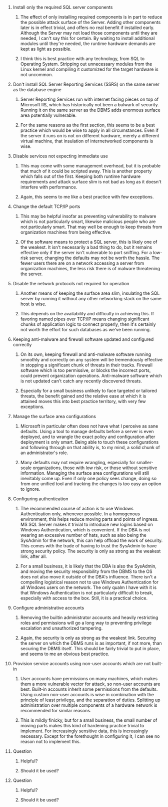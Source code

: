 1. Install only the required SQL server components

	1. The effect of only installing required components is in part
	   to reduce the possible attack surface of the Server. Adding
other components later is in effect trivial, and offers no real benefit
if installed early. Although the Server may not load those components
until they are needed, I can't say this for certain. By waiting to
install additional modules until they're needed, the runtime hardware
demands are kept as light as possible.

	2. I think this is best practice with any technology, from SQL
	   to Operating System. Stripping out unnecessary modules from
the Linux kernel and compiling it customized for the target hardware is
not uncommon.

2. Don't install SQL Server Reporting Services (SSRS) on the same server
   as the database engine

	1. Server Reporting Services run with internet facing pieces on
	   top of Microsoft IIS, which has historically not been a
bulwark of security. Running it on the same server as the DBMS adds
enormous surface area potentially vulnerable.

	2. For the same reasons as the first section, this seems to be a
	   best practice which would be wise to apply in all
circumstances. Even if the server it runs on is not on different
hardware, merely a different virtual machine, that insulation of
internetworked components is wise.

3. Disable services not expecting immediate use

	1. This may come with some management overhead, but it is
	   probable that much of it could be scripted away. This is
another property which falls out of the first. Keeping both runtime
hardware requirements and attack surface slim is not bad as long as it
doesn't interfere with performance.

	2. Again, this seems to me like a best practice with few
	   exceptions.

4. Change the default TCP/IP ports

	1. This may be helpful insofar as preventing vulnerability to
	   malware which is not particularly smart, likewise malicious
people who are not particularly smart. That may well be enough to keep
threats from organization machines from being effective.

	2. Of the software means to protect a SQL server, this is likely
	   one of the weakest. It isn't necessarily a bad thing to do,
but it remains effective only if the server isn't vulnerable to port
sniffing. For a low-risk server, changing the defaults may not be worth the
hassle. The fewer users there are on a network accessing a server from
organization machines, the less risk there is of malware threatening the
server.

5. Disable the network protocols not required for operation

	1. Another means of keeping the surface area slim, insulating
	   the SQL server by running it without any other networking
stack on the same host is wise.

	2. This depends on the availability and difficulty in achieving
	   this. If favoring named pipes over TCP/IP means changing
significant chunks of application logic to connect properly, then it's
certainly not worth the effort for such databases as we've been running. 

6. Keeping anti-malware and firewall software updated and configured
   correctly

	1. On its own, keeping firewall and anti-malware software
	   running smoothly and correctly on any system will be
tremendously effective in stopping a significant chunk of threats in
their tracks. Firewall software which is too permissive, or blocks the
incorrect ports, could prevent organization operations. Anti-malware
software which is not updated can't catch any recently discovered
threats.

	2. Especially for a small business unlikely to face targeted or
	   tailored threats, the benefit gained and the relative ease at
which it is attained moves this into best practice territory, with very
few exceptions.

7. Manage the surface area configurations

	1. Microsoft in particular often does not have what I perceive
	   as sane defaults. Using a tool to manage defaults before a
server is even deployed, and to wrangle the exact policy and
configuration after deployment is only smart. Being able to touch these
configurations and following through on that ability is, to my mind, a
solid chunk of an administrator's role.

	2. Many defaults may not require wrangling, especially for
	   smaller-scale organizations, those with low risk, or those
without sensitive information. Managing the surface area configurations
will still inevitably come up. Even if only one policy sees change,
doing so from one unified tool and tracking the changes is too easy an
option to ignore. 

8. Configuring authentication

	1. The recommended course of action is to use Windows
	   Authentication only, whenever possible. In a homogenous
environment, this helps reduce moving parts and points of ingress. MS
SQL Server makes it trivial to introduce new logins based on Windows
Authentication, which is convenient. If the DBA is not wearing an
excessive number of hats, such as also being the SysAdmin for the
network, this can help offload the work of security. This comes with the
trade of having to trust the SysAdmin to have strong security policy.
The security is only as strong as the weakest link, after all.

	2. For a small business, it is likely that the DBA is also the
	   SysAdmin, and moving the security responsibility from the
DBMS to the OS does not also move it outside of the DBA's influence.
There isn't a compelling logistical reason not to use Windows Authentication for
all Windows users on the network. The only qualm I have with it is that
Windows Authentication is not particularly difficult to break,
especially with access to the box. Still, it is a practical choice.

9. Configure administrative accounts

	1. Removing the builtin administrator accounts and heavily
	   restricting roles and permissions will go a long way to
preventing privilege escalation and unauthorized tampering.

	2. Again, the security is only as strong as the weakest link.
	   Securing the server on which the DBMS runs is as important,
if not more, than securing the DBMS itself. This should be fairly trivial
to put in place, and seems to me an obvious best practice.

10. Provision service accounts using non-user accounts which are not
    built-in

	1. User accounts have permissions on many machines, which makes
	   them a more vulnerable vector for attack, so non-user
accounts are best. Built-in accounts inherit some permissions from the
defaults. Using custom non-user accounts is wise in combination with the
principle of least privilege, and the separation of duties. Splitting up
administration over multiple components of a hardware network is
recommended for similar reasons.

	2. This is mildly finicky, but for a small business, the small
	   number of moving parts makes this kind of hardening practice
trivial to implement. For increasingly sensitive data, this is
increasingly necessary. Except for the forethought in configuring it, I
can see no reason not to implement this.

11. Question

	1. Helpful?

	2. Should it be used?

12. Question

	1. Helpful?

	2. Should it be used?

